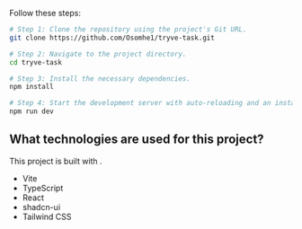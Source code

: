 Follow these steps:

```sh
# Step 1: Clone the repository using the project's Git URL.
git clone https://github.com/Osomhe1/tryve-task.git

# Step 2: Navigate to the project directory.
cd tryve-task

# Step 3: Install the necessary dependencies.
npm install

# Step 4: Start the development server with auto-reloading and an instant preview.
npm run dev
```

## What technologies are used for this project?

This project is built with .

- Vite
- TypeScript
- React
- shadcn-ui
- Tailwind CSS

